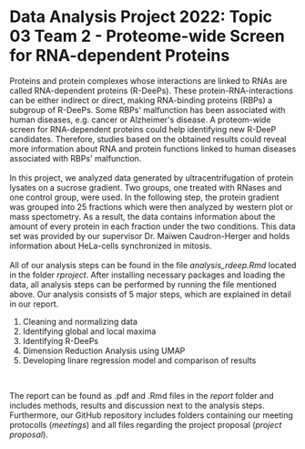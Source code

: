 # Data Analysis Project 2022: Topic 03 Team 2 - Proteome-wide Screen for RNA-dependent Proteins
Proteins and protein complexes whose interactions are linked to RNAs are called RNA-dependent proteins (R-DeePs). These protein-RNA-interactions can be either indirect or direct, making RNA-binding proteins (RBPs) a subgroup of R-DeePs. Some RBPs' malfunction has been associated with human diseases, e.g. cancer or Alzheimer's disease. A proteom-wide screen for RNA-dependent proteins could help identifying new R-DeeP candidates. Therefore, studies based on the obtained results could reveal more information about RNA and protein functions linked to human diseases associated with RBPs' malfunction. 
<br>
<br>
In this project, we analyzed data generated by ultracentrifugation of protein lysates on a sucrose gradient. Two groups, one treated with RNases and one control group, were used. In the following step, the protein gradient was grouped into 25 fractions which were then analyzed by western plot or mass spectometry. As a result, the data contains information about the amount of every protein in each fraction under the two conditions. This data set was provided by our supervisor Dr. Maïwen Caudron-Herger and holds information about HeLa-cells synchronized in mitosis.
<br>
<br>
All of our analysis steps can be found in the file *analysis_rdeep.Rmd* located in the folder *rproject*. After installing necessary packages and loading the data, all analysis steps can be performed by running the file mentioned above. Our analysis consists of 5 major steps, which are explained in detail in our report. 
<br>
1. Cleaning and normalizing data
2. Identifying global and local maxima
3. Identifying R-DeePs 
4. Dimension Reduction Analysis using UMAP
5. Developing linare regression model and comparison of results
<br>

The report can be found as .pdf and .Rmd files in the *report* folder and includes methods, results and discussion next to the analysis steps. Furthermore, our GitHub repository includes folders containing our meeting protocolls (*meetings*) and all files regarding the project proposal (*project proposal*). 



